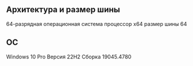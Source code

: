 ﻿## Архитектура и размер шины

64-разрядная операционная система
процессор x64
размер шины 64

## ОС

Windows 10 Pro
Версия 22H2
Сборка 19045.4780